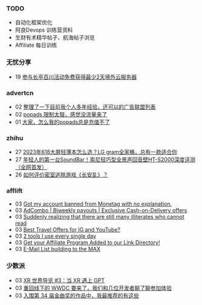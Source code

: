 ### TODO
-  自动化框架优化
-  阿良Devops 训练营资料
-  生财有术精华帖子、航海帖子浏览
-  Affiliate 每日训练

### 无忧分享
<!-- ruyo:START -->
-  19 [参与长亭百川活动免费获得最少2天境外云服务器](https://51.ruyo.net/18392.html)<!-- ruyo:END -->

### advertcn
<!-- advertcn:START -->
-  02 [整理了一下目前我个人多年经验，还可以的广告联盟列表](https://www.advertcn.com/forum.php?mod=viewthread&tid=110687)
-  02 [popads 限制太狠，感觉没流量来了](https://www.advertcn.com/forum.php?mod=viewthread&tid=110684)
-  01 [大家，怎么我的popads总是充值不了](https://www.advertcn.com/forum.php?mod=viewthread&tid=110676)<!-- advertcn:END -->

### zhihu
<!-- zhihu:START -->
-  27 [2023年618大屏轻薄本怎么选？LG gram全家桶，总有一款适合你](http://zhuanlan.zhihu.com/p/632641888?utm_campaign=rss&utm_medium=rss&utm_source=rss&utm_content=title)
-  27 [年轻人的第一台SoundBar！索尼轻巧型全景声回音壁HT-S2000深度评测（全网首发）](http://zhuanlan.zhihu.com/p/630990296?utm_campaign=rss&utm_medium=rss&utm_source=rss&utm_content=title)
-  26 [如何评价密室逃脱游戏《长安乱》？](http://www.zhihu.com/question/563950552/answer/3045961312?utm_campaign=rss&utm_medium=rss&utm_source=rss&utm_content=title)<!-- zhihu:END -->

### afflift
<!-- afflift:START -->
-  03 [Got my account banned from Monetag with no explanation.](https://afflift.com/f/threads/got-my-account-banned-from-monetag-with-no-explanation.11023/?utm_source=rss&utm_medium=rss)
-  03 [AdCombo | Biweekly payouts | Exclusive Cash-on-Delivery offers](https://afflift.com/f/threads/adcombo-biweekly-payouts-exclusive-cash-on-delivery-offers.3509/?utm_source=rss&utm_medium=rss)
-  03 [Suddenly realizing that there are still many illiterates who cannot read](https://afflift.com/f/threads/suddenly-realizing-that-there-are-still-many-illiterates-who-cannot-read.11061/?utm_source=rss&utm_medium=rss)
-  03 [Best Travel Offers for IG and YouTube?](https://afflift.com/f/threads/best-travel-offers-for-ig-and-youtube.11062/?utm_source=rss&utm_medium=rss)
-  03 [2 tools I use every single day](https://afflift.com/f/threads/2-tools-i-use-every-single-day.11060/?utm_source=rss&utm_medium=rss)
-  03 [Get your Affiliate Program Added to our Link Directory!](https://afflift.com/f/threads/get-your-affiliate-program-added-to-our-link-directory.4649/?utm_source=rss&utm_medium=rss)
-  03 [E-Mail List building to the MAX](https://afflift.com/f/threads/e-mail-list-building-to-the-max.11019/?utm_source=rss&utm_medium=rss)<!-- afflift:END -->

### 少数派
<!-- sspai:START -->
-  03 [XR 世界导览 #3：当 XR 遇上 GPT](https://sspai.com/post/80136)
-  03 [重回线下的 WWDC 要来了，我们和几位开发者聊了聊参加体验](https://sspai.com/post/80131)
-  03 [入围第 34 届金曲奖的作品中，我最推荐的有这些](https://sspai.com/post/80138)<!-- sspai:END -->
